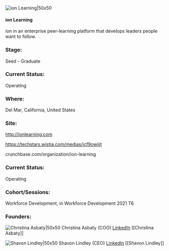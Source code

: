 

![ion Learning|50x50](https://apimg.techstars.com/connect/images/image_files/61b7d00bd7ef4f00085c5bcc/original/ion_LOGO_2020final.png)

#### ion Learning
ion in an enterprise peer-learning platform that develops leaders people want to follow.

### Stage: 
Seed - Graduate 

### Current Status: 
Operating

### Where:
Del Mar, California, United States

### Site:
http://ionlearning.com

https://techstars.wistia.com/medias/jcf9owiijt

crunchbase.com/organization/ion-learning

### Current Status: 
Operating

### Cohort/Sessions: 
Workforce Development, in Workforce Development 2021 T6

### Founders: 

![Christina Asbaty|50x50](https://www.f6s.com/static-resource/images/profile-placeholder-user.jpg) Christina Asbaty (COO) [LinkedIn](https://linkedin.com/in/christinaasbaty) [[Christina Asbaty]]

![Shavon Lindley|50x50](https://s3.amazonaws.com/techstars/default-user-avatar@2x.png) Shavon Lindley (CEO) [LinkedIn](https://linkedin.com/in/shavonlindley) [[Shavon Lindley]]


